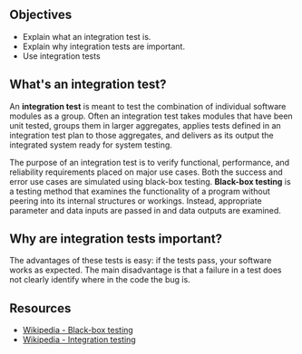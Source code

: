 ## Objectives

- Explain what an integration test is.
- Explain why integration tests are important.
- Use integration tests

## What's an integration test?

An **integration test** is meant to test the combination of individual software modules as a group. Often an integration test takes modules that have been unit tested, groups them in larger aggregates, applies tests defined in an integration test plan to those aggregates, and delivers as its output the integrated system ready for system testing.

The purpose of an integration test is to verify functional, performance, and reliability requirements placed on major use cases. Both the success and error use cases are simulated using black-box testing. **Black-box testing** is a testing method that examines the functionality of a program without peering into its internal structures or workings. Instead, appropriate parameter and data inputs are passed in and data outputs are examined.

## Why are integration tests important?

The advantages of these tests is easy: if the tests pass, your software works as expected. The main disadvantage is that a failure in a test does not clearly identify where in the code the bug is.

## Resources

- [Wikipedia - Black-box testing](https://en.wikipedia.org/wiki/Black-box_testing)
- [Wikipedia - Integration testing](https://en.wikipedia.org/wiki/Integration_testing)
